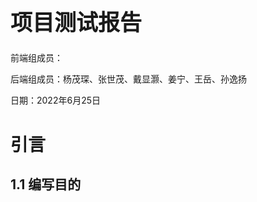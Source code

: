 <h1 style="zoom:125%">项目测试报告</h1>



前端组成员：

后端组成员：杨茂琛、张世茂、戴显灏、姜宁、王岳、孙逸扬



日期：2022年6月25日



# 引言



## 1.1 编写目的

